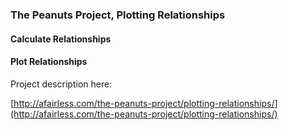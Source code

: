 
### The Peanuts Project, Plotting Relationships

#### Calculate Relationships
#### Plot Relationships

Project description here:

[http://afairless.com/the-peanuts-project/plotting-relationships/](http://afairless.com/the-peanuts-project/plotting-relationships/)

